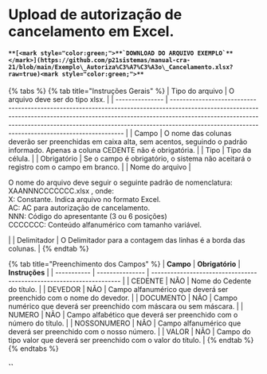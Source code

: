 # Upload de autorização de cancelamento em Excel.

#### **``**[<mark style="color:green;">**`DOWNLOAD DO ARQUIVO EXEMPLO`**</mark>](https://github.com/p21sistemas/manual-cra-21/blob/main/Exemplo\_Autoriza%C3%A7%C3%A3o\_Cancelamento.xlsx?raw=true)<mark style="color:green;">**``**</mark>

{% tabs %}
{% tab title="Instruções  Gerais" %}
| Tipo do arquivo | O arquivo deve ser do tipo xlsx.                                                                                                                                                                                                                                                                          |
| --------------- | --------------------------------------------------------------------------------------------------------------------------------------------------------------------------------------------------------------------------------------------------------------------------------------------------------- |
| Campo           | O nome das colunas deverão ser preenchidas em caixa alta, sem acentos, seguindo o padrão informado. Apenas a coluna CEDENTE não é obrigatória.                                                                                                                                                            |
| Tipo            | Tipo da célula.                                                                                                                                                                                                                                                                                           |
| Obrigatório     | Se o campo é obrigatório, o sistema não aceitará o registro com o campo em branco.                                                                                                                                                                                                                        |
| Nome do arquivo | <p>O nome do arquivo deve seguir o seguinte padrão de nomenclatura: XAANNNCCCCCCC.xlsx , onde:<br>X: Constante. Indica arquivo no formato Excel.<br>AC: AC para autorização de cancelamento.<br>NNN: Código do apresentante (3 ou 6 posições)<br>CCCCCCC: Conteúdo alfanumérico com tamanho variável.</p> |
| Delimitador     | O Delimitador para a contagem das linhas é a borda das colunas.                                                                                                                                                                                                                                           |
{% endtab %}

{% tab title="Preenchimento dos Campos" %}
| **Campo**   | **Obrigatório** | **Instruções**                                                       |
| ----------- | --------------- | -------------------------------------------------------------------- |
| CEDENTE     | NÃO             | Nome do Cedente do título.                                           |
| DEVEDOR     | NÃO             | Campo alfanumérico que deverá ser preenchido com o nome do devedor.  |
| DOCUMENTO   | NÃO             | Campo numérico que deverá ser preenchido com máscara ou sem máscara. |
| NUMERO      | NÃO             | Campo alfabético que deverá ser preenchido com o número do título.   |
| NOSSONUMERO | NÃO             | Campo alfanumérico que deverá ser preenchido com o nosso número.     |
| VALOR       | NÃO             | Campo do tipo valor que deverá ser preenchido com o valor do título. |
{% endtab %}
{% endtabs %}

#### **``**

